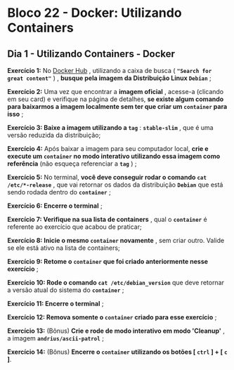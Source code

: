 # Bloco 22 - Docker: Utilizando Containers

## Dia 1 - Utilizando Containers - Docker

**Exercício 1:** No [Docker Hub](https://hub.docker.com/search?q=&type=image) , utilizando a caixa de busca ( **`"Search for great content"`** ) , **busque pela imagem da Distribuição Linux `Debian`** ;

**Exercício 2:** Uma vez que encontrar a **imagem oficial** , acesse-a (clicando em seu card) e verifique na página de detalhes, **se existe algum comando para baixarmos a imagem localmente sem ter que criar um `container` para isso** ;

**Exercício 3: Baixe a imagem utilizando a `tag`** : **`stable-slim`** , que é uma versão reduzida da distribuição;

**Exercício 4:** Após baixar a imagem para seu computador local, **crie e execute um `container` no modo interativo utilizando essa imagem como referência** (não esqueça referenciar a **`tag`** ) ;

**Exercício 5:** No terminal, **você deve conseguir rodar o comando `cat /etc/*-release`** , que vai retornar os dados da distribuição **`Debian`** que está sendo rodada dentro do **`container`** ;

**Exercício 6: Encerre o terminal** ;

**Exercício 7: Verifique na sua lista de containers** , qual o **`container`** é referente ao exercício que acabou de praticar;

**Exercício 8: Inicie o mesmo `container` novamente** , sem criar outro. Valide se ele está ativo na lista de containers;

**Exercício 9: Retome o `container` que foi criado anteriormente nesse exercício** ;

**Exercício 10: Rode o comando `cat /etc/debian_version`** que deve retornar a versão atual do sistema do **`container`** ;

**Exercício 11: Encerre o terminal** ;

**Exercício 12: Remova somente o `container` criado para esse exercício** ;

**Exercício 13:** (Bônus) **Crie e rode de modo interativo em modo 'Cleanup'** , a imagem **`andrius/ascii-patrol`** ;

**Exercício 14:** (Bônus) **Encerre o `container` utilizando os botões [ `ctrl` ] + [ `c` ]**.
